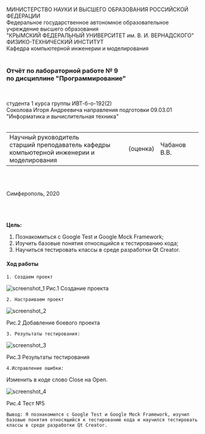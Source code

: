 МИНИСТЕРСТВО НАУКИ  И ВЫСШЕГО ОБРАЗОВАНИЯ РОССИЙСКОЙ ФЕДЕРАЦИИ  
Федеральное государственное автономное образовательное учреждение высшего образования  
"КРЫМСКИЙ ФЕДЕРАЛЬНЫЙ УНИВЕРСИТЕТ им. В. И. ВЕРНАДСКОГО"  
ФИЗИКО-ТЕХНИЧЕСКИЙ ИНСТИТУТ  
Кафедра компьютерной инженерии и моделирования
<br/><br/>

### Отчёт по лабораторной работе № 9<br/> по дисциплине "Программирование"
<br/>

студента 1 курса группы ИВТ-б-о-192(2)  
Соколова Игоря Андреевича 
направления подготовки 09.03.01 "Информатика и вычислительная техника"  
<br/>

<table>
<tr><td>Научный руководитель<br/> старший преподаватель кафедры<br/> компьютерной инженерии и моделирования</td>
<td>(оценка)</td>
<td>Чабанов В.В.</td>
</tr>
</table>
<br/><br/>

Симферополь, 2020

<br/><br/><br/>**Цель:** 
1. Познакомиться с Google Test и Google Mock Framework;
2. Изучить базовые понятия относящийся к тестированию кода;
3. Научиться тестировать классы в среде разработки Qt Creator.


#### Ход работы
    1. Создаем проект 

![screenshot_1](https://sun9-20.userapi.com/7EQthIwTpxLHx4pOnEIWk-tHmOq9g_-DvtDl7g/-l1YQ8MgLzQ.jpg)
 Рис.1 Cоздание проекта

    2. Настраиваем проект 
![screenshot_2](https://sun9-21.userapi.com/HaymAMPQ5_vhKRTlbPiwRlduzFiUvCuqpozQ7Q/xNVwCjuPBoA.jpg)

Рис.2 Добавление боевого проекта

    3. Результаты тестирования:

![screenshot_3](https://sun1.43222.userapi.com/zjfq5dw9j0vc-X8UwyOCmtZzwYi_Z4CY4cvOxA/uhuSpXELSeA.jpg)

Рис.3 Pезультаты тестирования

    4.Исправление ошибки:
    

Изменить в коде слово Close на Open.

![screenshot_4](https://sun9-64.userapi.com/Sz7WhQzdmx44h6kR8S8jMkCAQjqhqbqkZQTyhw/7mm0yBRThGQ.jpg)

Рис.4 Тест №5 
    
    Вывод: Я познакомился с Google Test и Google Mock Framework, изучил базовые понятия относящийся к тестированию кода и научился тестировать классы в среде разработки Qt Creator.




